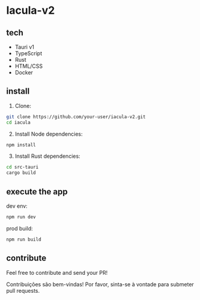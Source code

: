 # Iacula-v2

## tech

- Tauri v1
- TypeScript
- Rust
- HTML/CSS
- Docker

## install

1. Clone:
```bash
git clone https://github.com/your-user/iacula-v2.git
cd iacula
```

2. Install Node dependencies:
```bash
npm install
```

3. Install Rust dependencies:
```bash
cd src-tauri
cargo build
```

## execute the app

dev env:
```bash
npm run dev
```

prod build:
```bash
npm run build
```

## contribute

Feel free to contribute and send your PR!

Contribuições são bem-vindas! Por favor, sinta-se à vontade para submeter pull requests.

